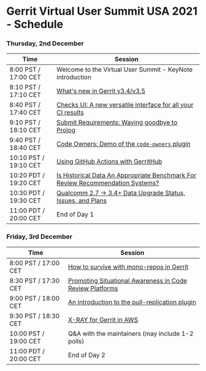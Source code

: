 # Gerrit Virtual User Summit USA 2021 - Schedule

### Thursday, 2nd December

| Time                  | Session                                                                                 |
|-----------------------|-----------------------------------------------------------------------------------------|
|  8:00 PST / 17:00 CET | Welcome to the Virtual User Summit - KeyNote introduction                               |
|  8:10 PST / 17:10 CET | [What's new in Gerrit v3.4/v3.5](sessions/gerrit-3.4-3.5.md)                            |
|  8:40 PST / 17:40 CET | [Checks UI: A new versatile interface for all your CI results](sessions/checks-ui.md)   |
|  9:10 PST / 18:10 CET | [Submit Requirements: Waving goodbye to Prolog](sessions/submit-requirements.md)        |
|  9:40 PST / 18:40 CET | [Code Owners: Demo of the `code-owners` plugin](sessions/code-owners.md)                |
| 10:10 PST / 19:10 CET | [Using GitHub Actions with GerritHub](lightning-talks/gerrithub-and-github-actions.md)  |
| 10:20 PDT / 19:20 CET | [Is Historical Data An Appropriate Benchmark For Review Recommendation Systems?](lightning-talks/Is-Historical-Data-an-Appropriate-Benchmark-For-Review-Recommendation-Systems.md) |
| 10:30 PDT / 19:30 CET | [Qualcomm 2.7 -> 3.4+ Data Upgrade Status, Issues, and Plans](sessions/2.7-to-3.4-upgrade-improvements.md) |
| 11:00 PDT / 20:00 CET | End of Day 1                                                                            |

### Friday, 3rd December

| Time                  | Session                                                                                 |
|-----------------------|-----------------------------------------------------------------------------------------|
|  8:00 PST / 17:00 CET | [How to survive with mono-repos in Gerrit](sessions/mono-repo-with-gerrit.md)           |
|  8:30 PST / 17:30 CET | [Promoting Situational Awareness in Code Review Platforms](sessions/promoting-situational-awareness-in-code-review.md) |
|  9:00 PST / 18:00 CET | [An introduction to the pull-replication plugin](sessions/pull-replication-plugin.md)                              |
|  9:30 PST / 18:30 CET | [X-RAY for Gerrit in AWS](lightning-talks/xray-for-gerrit-in-aws.md)                    |
| 10:00 PST / 19:00 CET | Q&A with the maintainers (may include 1-2 polls)                                        |
| 11:00 PDT / 20:00 CET | End of Day 2                                                                            |
